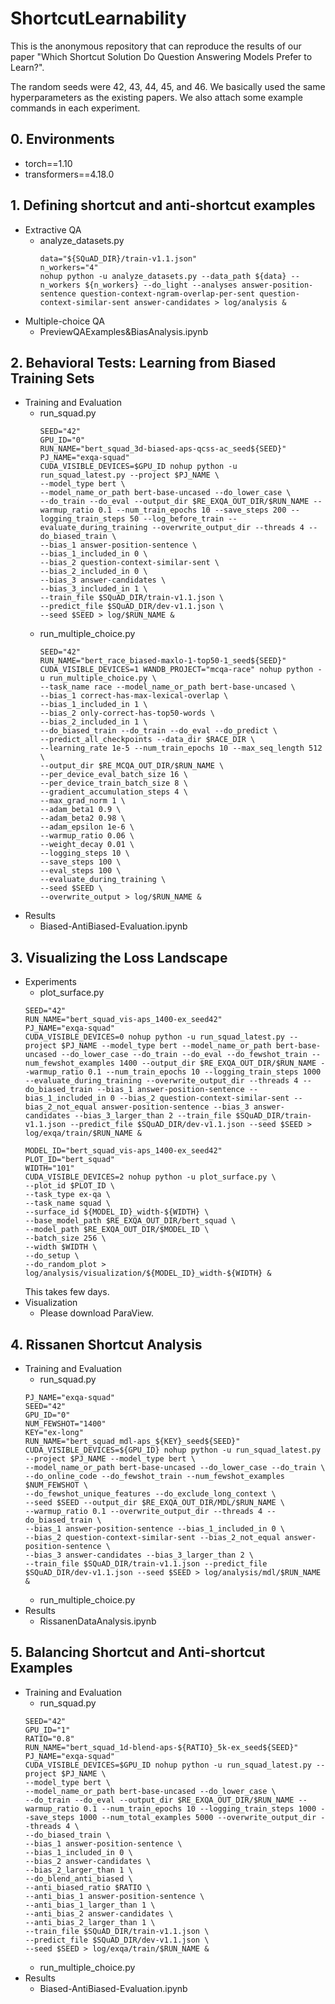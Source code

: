 # ShortcutLearnability
This is the anonymous repository that can reproduce the results of our paper "Which Shortcut Solution Do Question Answering Models Prefer to Learn?".

The random seeds were 42, 43, 44, 45, and 46.
We basically used the same hyperparameters as the existing papers.
We also attach some example commands in each experiment.

## 0. Environments
- torch==1.10
- transformers==4.18.0

## 1. Defining shortcut and anti-shortcut examples
- Extractive QA
  - analyze_datasets.py
      ```
      data="${SQuAD_DIR}/train-v1.1.json"
      n_workers="4"
      nohup python -u analyze_datasets.py --data_path ${data} --n_workers ${n_workers} --do_light --analyses answer-position-sentence question-context-ngram-overlap-per-sent question-context-similar-sent answer-candidates > log/analysis &
      ```
- Multiple-choice QA
  - PreviewQAExamples&BiasAnalysis.ipynb

## 2. Behavioral Tests: Learning from Biased Training Sets
- Training and Evaluation
  - run_squad.py
      ```
      SEED="42"
      GPU_ID="0"
      RUN_NAME="bert_squad_3d-biased-aps-qcss-ac_seed${SEED}"
      PJ_NAME="exqa-squad"
      CUDA_VISIBLE_DEVICES=$GPU_ID nohup python -u run_squad_latest.py --project $PJ_NAME \
      --model_type bert \
      --model_name_or_path bert-base-uncased --do_lower_case \
      --do_train --do_eval --output_dir $RE_EXQA_OUT_DIR/$RUN_NAME --warmup_ratio 0.1 --num_train_epochs 10 --save_steps 200 --logging_train_steps 50 --log_before_train --evaluate_during_training --overwrite_output_dir --threads 4 --do_biased_train \
      --bias_1 answer-position-sentence \
      --bias_1_included_in 0 \
      --bias_2 question-context-similar-sent \
      --bias_2_included_in 0 \
      --bias_3 answer-candidates \
      --bias_3_included_in 1 \
      --train_file $SQuAD_DIR/train-v1.1.json \
      --predict_file $SQuAD_DIR/dev-v1.1.json \
      --seed $SEED > log/$RUN_NAME &
      ```
  - run_multiple_choice.py
      ```
      SEED="42"
      RUN_NAME="bert_race_biased-maxlo-1-top50-1_seed${SEED}"
      CUDA_VISIBLE_DEVICES=1 WANDB_PROJECT="mcqa-race" nohup python -u run_multiple_choice.py \
      --task_name race --model_name_or_path bert-base-uncased \
      --bias_1 correct-has-max-lexical-overlap \
      --bias_1_included_in 1 \
      --bias_2 only-correct-has-top50-words \
      --bias_2_included_in 1 \
      --do_biased_train --do_train --do_eval --do_predict \
      --predict_all_checkpoints --data_dir $RACE_DIR \
      --learning_rate 1e-5 --num_train_epochs 10 --max_seq_length 512 \
      --output_dir $RE_MCQA_OUT_DIR/$RUN_NAME \
      --per_device_eval_batch_size 16 \
      --per_device_train_batch_size 8 \
      --gradient_accumulation_steps 4 \
      --max_grad_norm 1 \
      --adam_beta1 0.9 \
      --adam_beta2 0.98 \
      --adam_epsilon 1e-6 \
      --warmup_ratio 0.06 \
      --weight_decay 0.01 \
      --logging_steps 10 \
      --save_steps 100 \
      --eval_steps 100 \
      --evaluate_during_training \
      --seed $SEED \
      --overwrite_output > log/$RUN_NAME &
      ```
- Results
  - Biased-AntiBiased-Evaluation.ipynb
## 3. Visualizing the Loss Landscape
- Experiments
  - plot_surface.py
  ```
  SEED="42"
  RUN_NAME="bert_squad_vis-aps_1400-ex_seed42"
  PJ_NAME="exqa-squad"
  CUDA_VISIBLE_DEVICES=0 nohup python -u run_squad_latest.py --project $PJ_NAME --model_type bert --model_name_or_path bert-base-uncased --do_lower_case --do_train --do_eval --do_fewshot_train --num_fewshot_examples 1400 --output_dir $RE_EXQA_OUT_DIR/$RUN_NAME --warmup_ratio 0.1 --num_train_epochs 10 --logging_train_steps 1000 --evaluate_during_training --overwrite_output_dir --threads 4 --do_biased_train --bias_1 answer-position-sentence --bias_1_included_in 0 --bias_2 question-context-similar-sent --bias_2_not_equal answer-position-sentence --bias_3 answer-candidates --bias_3_larger_than 2 --train_file $SQuAD_DIR/train-v1.1.json --predict_file $SQuAD_DIR/dev-v1.1.json --seed $SEED > log/exqa/train/$RUN_NAME &
  ```
  ```
  MODEL_ID="bert_squad_vis-aps_1400-ex_seed42"
  PLOT_ID="bert_squad"
  WIDTH="101"
  CUDA_VISIBLE_DEVICES=2 nohup python -u plot_surface.py \
  --plot_id $PLOT_ID \
  --task_type ex-qa \
  --task_name squad \
  --surface_id ${MODEL_ID}_width-${WIDTH} \
  --base_model_path $RE_EXQA_OUT_DIR/bert_squad \
  --model_path $RE_EXQA_OUT_DIR/$MODEL_ID \
  --batch_size 256 \
  --width $WIDTH \
  --do_setup \
  --do_random_plot > log/analysis/visualization/${MODEL_ID}_width-${WIDTH} &
  ```
  This takes few days.
- Visualization
  - Please download ParaView.
## 4. Rissanen Shortcut Analysis
- Training and Evaluation
  - run_squad.py
  ```
  PJ_NAME="exqa-squad"
  SEED="42"
  GPU_ID="0"
  NUM_FEWSHOT="1400"
  KEY="ex-long"
  RUN_NAME="bert_squad_mdl-aps_${KEY}_seed${SEED}"
  CUDA_VISIBLE_DEVICES=${GPU_ID} nohup python -u run_squad_latest.py --project $PJ_NAME --model_type bert \
  --model_name_or_path bert-base-uncased --do_lower_case --do_train \
  --do_online_code --do_fewshot_train --num_fewshot_examples $NUM_FEWSHOT \
  --do_fewshot_unique_features --do_exclude_long_context \
  --seed $SEED --output_dir $RE_EXQA_OUT_DIR/MDL/$RUN_NAME \
  --warmup_ratio 0.1 --overwrite_output_dir --threads 4 --do_biased_train \
  --bias_1 answer-position-sentence --bias_1_included_in 0 \
  --bias_2 question-context-similar-sent --bias_2_not_equal answer-position-sentence \
  --bias_3 answer-candidates --bias_3_larger_than 2 \
  --train_file $SQuAD_DIR/train-v1.1.json --predict_file $SQuAD_DIR/dev-v1.1.json --seed $SEED > log/analysis/mdl/$RUN_NAME &
  ```
  - run_multiple_choice.py
- Results
  - RissanenDataAnalysis.ipynb
## 5. Balancing Shortcut and Anti-shortcut Examples
- Training and Evaluation
  - run_squad.py
  ```
  SEED="42"
  GPU_ID="1"
  RATIO="0.8"
  RUN_NAME="bert_squad_1d-blend-aps-${RATIO}_5k-ex_seed${SEED}"
  PJ_NAME="exqa-squad"
  CUDA_VISIBLE_DEVICES=$GPU_ID nohup python -u run_squad_latest.py --project $PJ_NAME \
  --model_type bert \
  --model_name_or_path bert-base-uncased --do_lower_case \
  --do_train --do_eval --output_dir $RE_EXQA_OUT_DIR/$RUN_NAME --warmup_ratio 0.1 --num_train_epochs 10 --logging_train_steps 1000 --save_steps 1000 --num_total_examples 5000 --overwrite_output_dir --threads 4 \
  --do_biased_train \
  --bias_1 answer-position-sentence \
  --bias_1_included_in 0 \
  --bias_2 answer-candidates \
  --bias_2_larger_than 1 \
  --do_blend_anti_biased \
  --anti_biased_ratio $RATIO \
  --anti_bias_1 answer-position-sentence \
  --anti_bias_1_larger_than 1 \
  --anti_bias_2 answer-candidates \
  --anti_bias_2_larger_than 1 \
  --train_file $SQuAD_DIR/train-v1.1.json \
  --predict_file $SQuAD_DIR/dev-v1.1.json \
  --seed $SEED > log/exqa/train/$RUN_NAME &
  ```
  - run_multiple_choice.py
- Results
  - Biased-AntiBiased-Evaluation.ipynb
